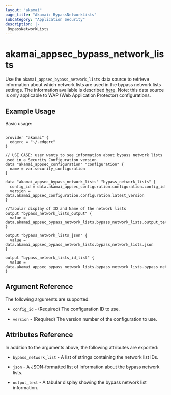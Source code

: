 ```yaml
---
layout: "akamai"
page_title: "Akamai: BypassNetworkLists"
subcategory: "Application Security"
description: |-
 BypassNetworkLists
---
```


# akamai_appsec_bypass_network_lists

Use the `akamai_appsec_bypass_network_lists` data source to retrieve information about which network
lists are used in the bypass network lists settings.  The information available is described
[here](https://developer.akamai.com/api/cloud_security/application_security/v1.html#getbypassnetworklistsforawapconfigversion).
Note: this data source is only applicable to WAP (Web Application Protector) configurations.


## Example Usage

Basic usage:

```hcl

provider "akamai" {
  edgerc = "~/.edgerc"
}

// USE CASE: user wants to see information about bypass network lists used in a Security Configuration version
data "akamai_appsec_configuration" "configuration" {
  name = var.security_configuration
}

data "akamai_appsec_bypass_network_lists" "bypass_network_lists" {
  config_id = data.akamai_appsec_configuration.configuration.config_id
  version = data.akamai_appsec_configuration.configuration.latest_version
}

//Tabular display of ID and Name of the network lists 
output "bypass_network_lists_output" {
  value = data.akamai_appsec_bypass_network_lists.bypass_network_lists.output_text
}

output "bypass_network_lists_json" {
  value = data.akamai_appsec_bypass_network_lists.bypass_network_lists.json
}

output "bypass_network_lists_id_list" {
  value = data.akamai_appsec_bypass_network_lists.bypass_network_lists.bypass_network_list
}
```

## Argument Reference

The following arguments are supported:

* `config_id` - (Required) The configuration ID to use.

* `version` - (Required) The version number of the configuration to use.

## Attributes Reference

In addition to the arguments above, the following attributes are exported:

* `bypass_network_list` - A list of strings containing the network list IDs.

* `json` - A JSON-formatted list of information about the bypass network lists.

* `output_text` - A tabular display showing the bypass network list information.

